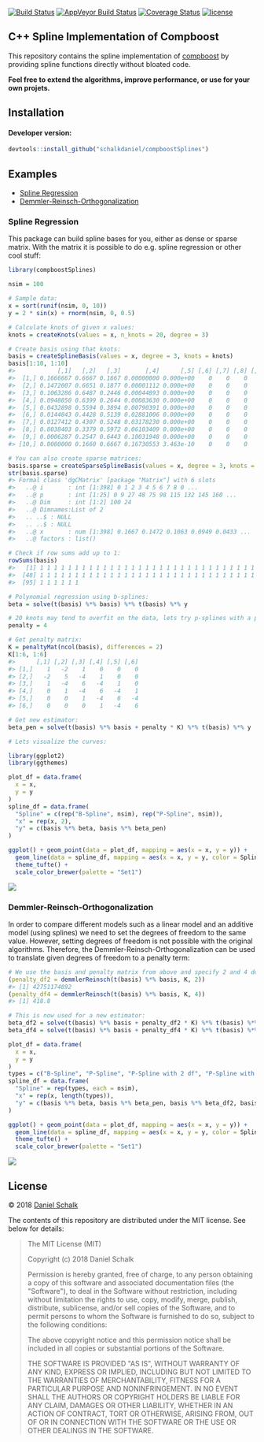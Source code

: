 
<!-- README.md is generated from README.Rmd. Please edit that file -->
[![Build Status](https://travis-ci.org/schalkdaniel/compboostSplines.svg?branch=master)](https://travis-ci.org/schalkdaniel/compboostSplines) [![AppVeyor Build Status](https://ci.appveyor.com/api/projects/status/github/schalkdaniel/compboostSplines?branch=master&svg=true)](https://ci.appveyor.com/project/schalkdaniel/compboostSplines) [![Coverage Status](https://coveralls.io/repos/github/schalkdaniel/compboostSplines/badge.svg)](https://coveralls.io/github/schalkdaniel/compboostSplines) [![license](https://img.shields.io/github/license/mashape/apistatus.svg?maxAge=2592000)](#license)

C++ Spline Implementation of Compboost
--------------------------------------

This repository contains the spline implementation of [compboost](https://compboost.org) by providing spline functions directly without bloated code.

**Feel free to extend the algorithms, improve performance, or use for your own projets.**

Installation
------------

#### Developer version:

``` r
devtools::install_github("schalkdaniel/compboostSplines")
```

Examples
--------

-   [Spline Regression](#spline-regression)
-   [Demmler-Reinsch-Orthogonalization](#demmler-reinsch-orthogonalization)

### Spline Regression

This package can build spline bases for you, either as dense or sparse matrix. With the matrix it is possible to do e.g. spline regression or other cool stuff:

``` r
library(compboostSplines)

nsim = 100

# Sample data:
x = sort(runif(nsim, 0, 10))
y = 2 * sin(x) + rnorm(nsim, 0, 0.5)

# Calculate knots of given x values:
knots = createKnots(values = x, n_knots = 20, degree = 3)

# Create basis using that knots:
basis = createSplineBasis(values = x, degree = 3, knots = knots)
basis[1:10, 1:10]
#>            [,1]   [,2]   [,3]       [,4]      [,5] [,6] [,7] [,8] [,9] [,10]
#>  [1,] 0.1666667 0.6667 0.1667 0.00000000 0.000e+00    0    0    0    0     0
#>  [2,] 0.1472007 0.6651 0.1877 0.00001112 0.000e+00    0    0    0    0     0
#>  [3,] 0.1063286 0.6487 0.2446 0.00044893 0.000e+00    0    0    0    0     0
#>  [4,] 0.0948850 0.6399 0.2644 0.00083630 0.000e+00    0    0    0    0     0
#>  [5,] 0.0432898 0.5594 0.3894 0.00790391 0.000e+00    0    0    0    0     0
#>  [6,] 0.0144843 0.4428 0.5139 0.02881006 0.000e+00    0    0    0    0     0
#>  [7,] 0.0127412 0.4307 0.5248 0.03178230 0.000e+00    0    0    0    0     0
#>  [8,] 0.0038403 0.3379 0.5972 0.06103409 0.000e+00    0    0    0    0     0
#>  [9,] 0.0006287 0.2547 0.6443 0.10031948 0.000e+00    0    0    0    0     0
#> [10,] 0.0000000 0.1660 0.6667 0.16730553 3.463e-10    0    0    0    0     0

# You can also create sparse matrices:
basis.sparse = createSparseSplineBasis(values = x, degree = 3, knots = knots)
str(basis.sparse)
#> Formal class 'dgCMatrix' [package "Matrix"] with 6 slots
#>   ..@ i       : int [1:398] 0 1 2 3 4 5 6 7 8 0 ...
#>   ..@ p       : int [1:25] 0 9 27 48 75 98 115 132 145 160 ...
#>   ..@ Dim     : int [1:2] 100 24
#>   ..@ Dimnames:List of 2
#>   .. ..$ : NULL
#>   .. ..$ : NULL
#>   ..@ x       : num [1:398] 0.1667 0.1472 0.1063 0.0949 0.0433 ...
#>   ..@ factors : list()

# Check if row sums add up to 1:
rowSums(basis)
#>   [1] 1 1 1 1 1 1 1 1 1 1 1 1 1 1 1 1 1 1 1 1 1 1 1 1 1 1 1 1 1 1 1 1 1 1 1 1 1 1 1 1 1 1 1 1 1 1 1
#>  [48] 1 1 1 1 1 1 1 1 1 1 1 1 1 1 1 1 1 1 1 1 1 1 1 1 1 1 1 1 1 1 1 1 1 1 1 1 1 1 1 1 1 1 1 1 1 1 1
#>  [95] 1 1 1 1 1 1

# Polynomial regression using b-splines:
beta = solve(t(basis) %*% basis) %*% t(basis) %*% y

# 20 knots may tend to overfit on the data, lets try p-splines with a penalty term of 4!
penalty = 4

# Get penalty matrix:
K = penaltyMat(ncol(basis), differences = 2)
K[1:6, 1:6]
#>      [,1] [,2] [,3] [,4] [,5] [,6]
#> [1,]    1   -2    1    0    0    0
#> [2,]   -2    5   -4    1    0    0
#> [3,]    1   -4    6   -4    1    0
#> [4,]    0    1   -4    6   -4    1
#> [5,]    0    0    1   -4    6   -4
#> [6,]    0    0    0    1   -4    6

# Get new estimator:
beta_pen = solve(t(basis) %*% basis + penalty * K) %*% t(basis) %*% y

# Lets visualize the curves:

library(ggplot2)
library(ggthemes)

plot_df = data.frame(
  x = x,
  y = y
)
spline_df = data.frame(
  "Spline" = c(rep("B-Spline", nsim), rep("P-Spline", nsim)),
  "x" = rep(x, 2),
  "y" = c(basis %*% beta, basis %*% beta_pen)
)

ggplot() + geom_point(data = plot_df, mapping = aes(x = x, y = y)) +
  geom_line(data = spline_df, mapping = aes(x = x, y = y, color = Spline)) +
  theme_tufte() + 
  scale_color_brewer(palette = "Set1")
```

![](Readme_files/unnamed-chunk-3-1.png)

### Demmler-Reinsch-Orthogonalization

In order to compare different models such as a linear model and an additive model (using splines) we need to set the degrees of freedom to the same value. However, setting degrees of freedom is not possible with the original algorithms. Therefore, the Demmler-Reinsch-Orthogonalization can be used to translate given degrees of freedom to a penalty term:

``` r
# We use the basis and penalty matrix from above and specify 2 and 4 degrees of freedom: 
(penalty_df2 = demmlerReinsch(t(basis) %*% basis, K, 2))
#> [1] 42751174892
(penalty_df4 = demmlerReinsch(t(basis) %*% basis, K, 4))
#> [1] 418.8

# This is now used for a new estimator:
beta_df2 = solve(t(basis) %*% basis + penalty_df2 * K) %*% t(basis) %*% y
beta_df4 = solve(t(basis) %*% basis + penalty_df4 * K) %*% t(basis) %*% y

plot_df = data.frame(
  x = x,
  y = y
)
types = c("B-Spline", "P-Spline", "P-Spline with 2 df", "P-Spline with 4 df")
spline_df = data.frame(
  "Spline" = rep(types, each = nsim),
  "x" = rep(x, length(types)),
  "y" = c(basis %*% beta, basis %*% beta_pen, basis %*% beta_df2, basis %*% beta_df4)
)

ggplot() + geom_point(data = plot_df, mapping = aes(x = x, y = y)) +
  geom_line(data = spline_df, mapping = aes(x = x, y = y, color = Spline)) +
  theme_tufte() + 
  scale_color_brewer(palette = "Set1")
```

![](Readme_files/unnamed-chunk-4-1.png)

License
-------

© 2018 [Daniel Schalk](https://danielschalk.com)

The contents of this repository are distributed under the MIT license. See below for details:

> The MIT License (MIT)
>
> Copyright (c) 2018 Daniel Schalk
>
> Permission is hereby granted, free of charge, to any person obtaining a copy of this software and associated documentation files (the "Software"), to deal in the Software without restriction, including without limitation the rights to use, copy, modify, merge, publish, distribute, sublicense, and/or sell copies of the Software, and to permit persons to whom the Software is furnished to do so, subject to the following conditions:
>
> The above copyright notice and this permission notice shall be included in all copies or substantial portions of the Software.
>
> THE SOFTWARE IS PROVIDED "AS IS", WITHOUT WARRANTY OF ANY KIND, EXPRESS OR IMPLIED, INCLUDING BUT NOT LIMITED TO THE WARRANTIES OF MERCHANTABILITY, FITNESS FOR A PARTICULAR PURPOSE AND NONINFRINGEMENT. IN NO EVENT SHALL THE AUTHORS OR COPYRIGHT HOLDERS BE LIABLE FOR ANY CLAIM, DAMAGES OR OTHER LIABILITY, WHETHER IN AN ACTION OF CONTRACT, TORT OR OTHERWISE, ARISING FROM, OUT OF OR IN CONNECTION WITH THE SOFTWARE OR THE USE OR OTHER DEALINGS IN THE SOFTWARE.
